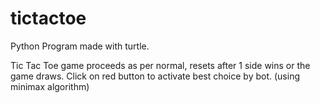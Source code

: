 # tictactoe

Python Program made with turtle.

Tic Tac Toe game proceeds as per normal, resets after 1 side wins or the game draws.
Click on red button to activate best choice by bot. (using minimax algorithm)

